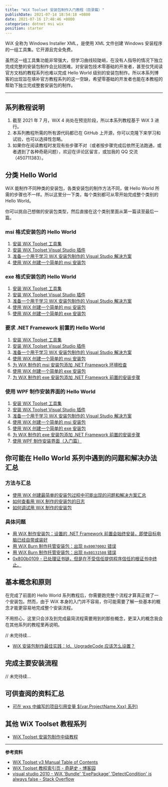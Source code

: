 ```yaml
---
title: "WiX Toolset 安装包制作入门教程（目录篇）"
publishDate: 2021-07-14 18:54:18 +0800
date: 2021-07-16 17:48:46 +0800
categories: dotnet msi wix
position: starter
---
```


WiX 全称为 Windows Installer XML，是使用 XML 文件创建 Windows 安装程序的一组工具集。它开源且完全免费。

虽然这一组工具集功能非常强大，但学习曲线较陡峭，在没有人指导的情况下独立完成完整的安装包制作会比较困难。对安装包技术零基础的开发者，甚至仅凭阅读官方文档的教程系列也难以完成 Hello World 级别的安装包制作。所以本系列博客的出现旨在填补官方教程系列的这一空缺，希望零基础的开发者也能在本教程的帮助下独立完成整套安装包的制作。

---

<div id="toc"></div>

## 系列教程说明

1. 截至 2021 年 7 月，WiX 4 尚处在预览阶段，所以本系列教程基于 WiX 3 进行。
2. 本系列教程所需的所有源代码都已在 GitHub 上开源，你可以克隆下来学习和试验，也可以选择性忽略。
3. 如果你在阅读教程时发现有些步骤不对（或者按步骤完成后依然无法跑通，或者遇到了各种奇葩问题），欢迎在评论区留言，或加我的 QQ 交流（450711383）。

## 分类 Hello World

WiX 能制作不同种类的安装包，各类安装包的制作方法不同，做 Hello World 所需的步骤也不一样。所以这里分一下类，每个类别都可从零开始完成整个类别的 Hello World。

你可以挑自己想做的安装包类型，然后直接在这个类别里面从第一篇读至最后一篇。

### msi 格式安装包的 Hello World

1. [安装 WiX Toolset 工具集](/post/getting-started-with-wix-toolset-installing-build-tools)
1. [安装 WiX Toolset Visual Studio 插件](/post/getting-started-with-wix-toolset-installing-visual-studio-extensions)
1. [准备一个用于学习 WiX 安装包制作的 Visual Studio 解决方案](/post/getting-started-with-wix-toolset-create-a-new-learning-vs-solution)
1. [使用 WiX 创建一个简单的 msi 安装包](/post/getting-started-with-wix-toolset-msi-hello-world)

### exe 格式安装包的 Hello World

1. [安装 WiX Toolset 工具集](/post/getting-started-with-wix-toolset-installing-build-tools)
1. [安装 WiX Toolset Visual Studio 插件](/post/getting-started-with-wix-toolset-installing-visual-studio-extensions)
1. [准备一个用于学习 WiX 安装包制作的 Visual Studio 解决方案](/post/getting-started-with-wix-toolset-create-a-new-learning-vs-solution)
1. [使用 WiX 创建一个简单的 msi 安装包](/post/getting-started-with-wix-toolset-msi-hello-world)
1. [使用 WiX 创建一个简单的 exe 安装包](/post/getting-started-with-wix-toolset-exe-hello-world)

### 要求 .NET Framework 前置的 Hello World

1. [安装 WiX Toolset 工具集](/post/getting-started-with-wix-toolset-installing-build-tools)
1. [安装 WiX Toolset Visual Studio 插件](/post/getting-started-with-wix-toolset-installing-visual-studio-extensions)
1. [准备一个用于学习 WiX 安装包制作的 Visual Studio 解决方案](/post/getting-started-with-wix-toolset-create-a-new-learning-vs-solution)
1. [使用 WiX 创建一个简单的 msi 安装包](/post/getting-started-with-wix-toolset-msi-hello-world)
1. [为 WiX 制作的 msi 安装包添加 .NET Framework 环境检查](/post/getting-started-with-wix-toolset-msi-detect-net-framework)
1. [使用 WiX 创建一个简单的 exe 安装包](/post/getting-started-with-wix-toolset-exe-hello-world)
1. [为 WiX 制作的 exe 安装包添加 .NET Framework 前置的安装步骤](/post/getting-started-with-wix-toolset-bundle-detect-and-install-net-framework)

### 使用 WPF 制作安装界面的 Hello World

1. [安装 WiX Toolset 工具集](/post/getting-started-with-wix-toolset-installing-build-tools)
1. [安装 WiX Toolset Visual Studio 插件](/post/getting-started-with-wix-toolset-installing-visual-studio-extensions)
1. [准备一个用于学习 WiX 安装包制作的 Visual Studio 解决方案](/post/getting-started-with-wix-toolset-create-a-new-learning-vs-solution)
1. [使用 WiX 创建一个简单的 msi 安装包](/post/getting-started-with-wix-toolset-msi-hello-world)
1. [使用 WiX 创建一个简单的 exe 安装包](/post/getting-started-with-wix-toolset-exe-hello-world)
1. [为 WiX 制作的 exe 安装包添加 .NET Framework 前置的安装步骤](/post/getting-started-with-wix-toolset-bundle-detect-and-install-net-framework)
1. [使用 WPF 制作安装界面（入门篇）](/post/getting-started-with-wix-toolset-create-a-wpf-installer-ui)

## 你可能在 Hello World 系列中遇到的问题和解决办法汇总

### 方法与汇总

- [使用 WiX 创建最简单的安装包过程中可能出现的问题和解决方案汇总](/post/getting-started-with-wix-toolset-the-pit-you-might-step-on)
- [如何查看用 WiX 制作的安装包的日志](/post/how-to-view-wix-burn-installer-logs)
- [如何调试用 WiX 制作的安装包](/post/how-to-debug-wix-burn-installer)

### 具体问题

- [用 WiX 制作安装包：设置的 .NET Framework 前置会始终安装，即使目标电脑已经自带或装好](/post/wix-burn-always-install-netfx-even-if-already-installed)
- [用 WiX Burn 制作托管安装包：出现 `0x80070002` 错误](/post/wix-managed-bootstrapper-application-error-80070002)
- [用 WiX Burn 制作托管安装包：出现 `0x80131508` 错误](/post/wix-managed-bootstrapper-application-error-80131508)
- [0x800b0109 - 已处理证书链，但是在不受信任提供程序信任的根证书中终止。](/post/terminated-in-a-root-certificate-which-is-not-trusted)

## 基本概念和原则

在完成了前面的 Hello World 系列教程后，你需要跑完整个流程才算真正做了一个安装包。然而，由于 WiX 本身的入门并不容易，你可能需要了解一些基本的概念才能更容易地完成整个安装流程。

不用担心，这里只会涉及到完成最简流程需要用到的那些概念，更深入的概念我会在其他系列的教程里再说明。

// 未完待续...

- [WiX 安装包制作最佳实践：Id、UpgradeCode 应该怎么设置？](/post/windows-installer-using-wix-best-practice-product-id-and-upgrade-code)

## 完成主要安装流程

// 未完待续...


## 可供查阅的资料汇总

- [可在 wxs 中编写的项目引用变量 $(var.ProjectName.Xxx) 系列)]()

## 其他 WiX Toolset 教程系列

- [WiX Toolset 安装包制作中级教程]()

---

**参考资料**

- [WiX Toolset v3 Manual Table of Contents](https://wixtoolset.org/documentation/manual/v3/)
- [WiX Toolset 教程索引页 - 奇葩史 - 博客园](https://www.cnblogs.com/huaxia283611/p/WiX-ToolsetIndex.html)
- [visual studio 2010 - WiX 'Bundle' 'ExePackage' 'DetectCondition' is always false - Stack Overflow](https://stackoverflow.com/questions/14863905/wix-bundle-exepackage-detectcondition-is-always-false)
